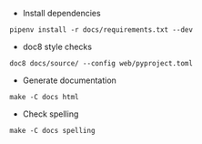 * Install dependencies
```shell
pipenv install -r docs/requirements.txt --dev
```

* doc8 style checks
```shell
doc8 docs/source/ --config web/pyproject.toml
```

* Generate documentation
```shell
make -C docs html
```

* Check spelling
```shell
make -C docs spelling
```
